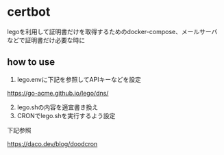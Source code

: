 # certbot

legoを利用して証明書だけを取得するためのdocker-compose、メールサーバなどで証明書だけ必要な時に

## how to use

1. lego.envに下記を参照してAPIキーなどを設定

<https://go-acme.github.io/lego/dns/>

2. lego.shの内容を適宜書き換え
3. CRONでlego.shを実行するよう設定

下記参照

<https://daco.dev/blog/doodcron>
